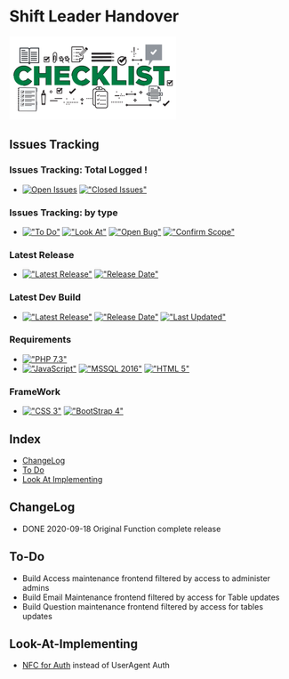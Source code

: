 # Shift Leader Handover
<img src="https://github.com/HermanRas/ShiftLeaderHandover/blob/master/img/Logo.jpg" alt="#PetraLogo">

## Issues Tracking
### Issues Tracking: Total Logged !
 - [![Open Issues](https://img.shields.io/github/issues/HermanRas/ShiftLeaderHandover.svg)](https://github.com/HermanRas/ShiftLeaderHandover/issues)
[!["Closed Issues"](https://img.shields.io/github/issues-closed/HermanRas/ShiftLeaderHandover.svg?style=flat-square)](https://github.com/HermanRas/ShiftLeaderHandover/issues)
### Issues Tracking: by type
 - [!["To Do"](https://img.shields.io/github/issues/HermanRas/ShiftLeaderHandover/help%20wanted.svg)](https://github.com/HermanRas/ShiftLeaderHandover/labels/help%20wanted)
[!["Look At"](https://img.shields.io/github/issues/HermanRas/ShiftLeaderHandover/enhancement.svg)](https://github.com/HermanRas/ShiftLeaderHandover/labels/enhancement)
[!["Open Bug"](https://img.shields.io/github/issues/HermanRas/ShiftLeaderHandover/bug.svg)](https://github.com/HermanRas/ShiftLeaderHandover/labels/bug)
[!["Confirm Scope"](https://img.shields.io/github/issues/HermanRas/ShiftLeaderHandover/question.svg)](https://github.com/HermanRas/ShiftLeaderHandover/labels/question)

### Latest Release
 - [!["Latest Release"](https://img.shields.io/github/release/HermanRas/ShiftLeaderHandover.svg)](https://github.com/HermanRas/ShiftLeaderHandover/releases)
[!["Release Date"](https://img.shields.io/github/release-date/HermanRas/ShiftLeaderHandover.svg)](https://github.com/HermanRas/ShiftLeaderHandover/releases)

### Latest Dev Build
 - [!["Latest Release"](https://img.shields.io/github/release-pre/HermanRas/ShiftLeaderHandover.svg)](https://github.com/HermanRas/ShiftLeaderHandover/releases)
[!["Release Date"](https://img.shields.io/github/release-date-pre/HermanRas/ShiftLeaderHandover.svg)](https://github.com/HermanRas/ShiftLeaderHandover/releases)
[!["Last Updated"](https://img.shields.io/github/last-commit/HermanRas/ShiftLeaderHandover.svg)](https://github.com/HermanRas/ShiftLeaderHandover/releases)

### Requirements
 - [!["PHP 7.3"](https://img.shields.io/badge/PHP-7.3%5E-blue.svg)](https://www.php.net/)
 - [!["JavaScript"](https://img.shields.io/badge/JavaScript-1.8%5E-blue.svg)](https://developer.mozilla.org/en-US/docs/Web/JavaScript)
[!["MSSQL 2016"](https://img.shields.io/badge/MSSQL-2016%5E-blue.svg)](https://www.microsoft.com/en-us/sql-server/sql-server-downloads)
[!["HTML 5"](https://img.shields.io/badge/HTML-5-blue.svg)](https://html5test.com/results/desktop.html)


### FrameWork 
 - [!["CSS 3"](https://img.shields.io/badge/CSS-3-blue.svg)](http://www.css3.info/)
[!["BootStrap 4"](https://img.shields.io/badge/BootStrap-4-blue.svg)](https://getbootstrap.com/docs/4.0/getting-started/introduction/)

## Index
- [ChangeLog](#changelog)
- [To Do](#to-do)
- [Look At Implementing](#look-at-implementing)


## ChangeLog
- DONE 2020-09-18 Original Function complete release
  
## To-Do
- Build Access maintenance frontend filtered by access to administer admins
- Build Email Maintenance frontend filtered by access for Table updates
- Build Question maintenance frontend filtered by access for tables updates

## Look-At-Implementing
- [NFC for Auth](https://web.dev/nfc/) instead of UserAgent Auth
